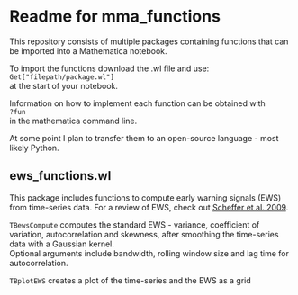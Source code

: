 # Readme for mma_functions

This repository consists of multiple packages containing functions that can be imported into a Mathematica notebook.

To import the functions download the .wl file and use:\
`Get["filepath/package.wl"]`\
at the start of your notebook.

Information on how to implement each function can be obtained with\
`?fun`\
in the mathematica command line.

At some point I plan to transfer them to an open-source language - most likely Python.

## ews_functions.wl

This package includes functions to compute early warning signals (EWS) from time-series data. For 
a review of EWS, check out [Scheffer et al. 2009](https://www.nature.com/articles/nature08227).


`TBewsCompute` computes the standard EWS - variance, coefficient of variation, autocorrelation and skewness, after smoothing the time-series data with a Gaussian kernel.\
Optional arguments include bandwidth, rolling window size and lag time for autocorrelation.

`TBplotEWS` creates a plot of the time-series and the EWS as a grid


